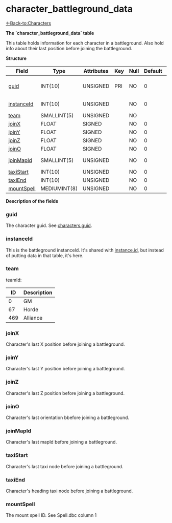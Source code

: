 # character\_battleground\_data

[<-Back-to:Characters](database-characters.md)

**The \`character\_battleground\_data\` table**

This table holds information for each character in a battleground. Also hold info about their last position before joining the battleground.

**Structure**

| Field            | Type         | Attributes | Key | Null | Default | Extra | Comment                  |
|------------------|--------------|------------|-----|------|---------|-------|--------------------------|
| [guid][1]        | INT(10)      | UNSIGNED   | PRI | NO   | 0       |       | Global Unique Identifier |
| [instanceId][2]  | INT(10)      | UNSIGNED   |     | NO   | 0       |       | Instance Identifier      |
| [team][3]        | SMALLINT(5)  | UNSIGNED   |     | NO   |         |       |                          |
| [joinX][4]       | FLOAT        | SIGNED     |     | NO   | 0       |       |                          |
| [joinY][5]       | FLOAT        | SIGNED     |     | NO   | 0       |       |                          |
| [joinZ][6]       | FLOAT        | SIGNED     |     | NO   | 0       |       |                          |
| [joinO][7]       | FLOAT        | SIGNED     |     | NO   | 0       |       |                          |
| [joinMapId][8]   | SMALLINT(5)  | UNSIGNED   |     | NO   | 0       |       | Map Identifier           |
| [taxiStart][9]   | INT(10)      | UNSIGNED   |     | NO   | 0       |       |                          |
| [taxiEnd][10]    | INT(10)      | UNSIGNED   |     | NO   | 0       |       |                          |
| [mountSpell][11] | MEDIUMINT(8) | UNSIGNED   |     | NO   | 0       |       |                          |

[1]: #guid
[2]: #instanceid
[3]: #team
[4]: #joinx
[5]: #joiny
[6]: #joinz
[7]: #joino
[8]: #joinmapid
[9]: #taxistart
[10]: #taxiend
[11]: #mountspell

**Description of the fields**

### guid

The character guid. See [characters.guid](2129969.html#characters(table)-id).

### instanceId

This is the battleground instanceId. It's shared with [instance.id](instance_2130197.html#instance-id), but instead of putting data in that table, it's here.

### team

teamId:

| ID  | Description |
|-----|-------------|
| 0   | GM          |
| 67  | Horde       |
| 469 | Alliance    |

### joinX

Character's last X position before joining a battleground.

### joinY

Character's last Y position before joining a battleground.

### joinZ

Character's last Z position before joining a battleground.

### joinO

Character's last orientation bbefore joining a battleground.

### joinMapId

Character's last mapId before joining a battleground.

### taxiStart

Character's last taxi node before joining a battleground.

### taxiEnd

Character's heading taxi node before joining a battleground.

### mountSpell

The mount spell ID. See Spell.dbc column 1
